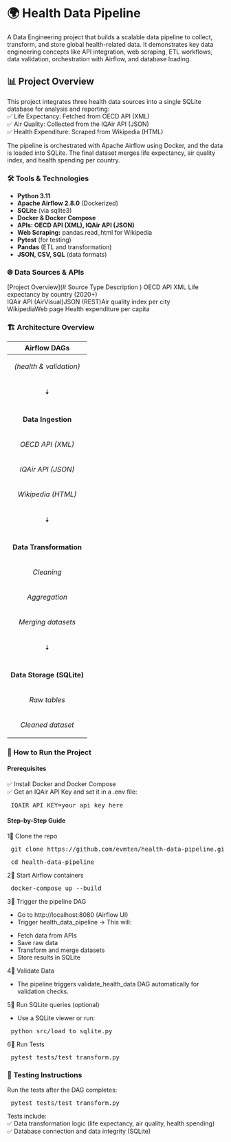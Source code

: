 # 🌍 Health Data Pipeline
A Data Engineering project that builds a scalable data pipeline to collect, transform, and store global health-related data. It demonstrates key data engineering concepts like API integration, web scraping, ETL workflows, data validation, orchestration with Airflow, and database loading. 

## 📊 Project Overview 
This project integrates three health data sources into a single SQLite database for analysis and reporting: \
✅ Life Expectancy: Fetched from OECD API (XML) \
✅ Air Quality: Collected from the IQAir API (JSON) \
✅ Health Expenditure: Scraped from Wikipedia (HTML) 

The pipeline is orchestrated with Apache Airflow using Docker, and the data is loaded into SQLite. The final dataset merges life expectancy, air quality index, and health spending per country.

### 🛠 Tools & Technologies 
- __Python 3.11__
- __Apache Airflow 2.8.0__ (Dockerized)
- __SQLite__ (via sqlite3)
- __Docker & Docker Compose__
- __APIs: OECD API (XML), IQAir API (JSON)__ 
- __Web Scraping:__ pandas.read_html for Wikipedia
- __Pytest__ (for testing)
- __Pandas__ (ETL and transformation)
- __JSON, CSV, SQL__ (data formats)

### 🌐 Data Sources & APIs 

[Project Overview](# Source Type Description )
OECD API XML Life expectancy by country (2020+) \
IQAir API (AirVisual)JSON (REST)Air quality index per city \
WikipediaWeb page
Health expenditure per capita  

### 🏗 Architecture Overview 

|   __Airflow DAGs__    |
|-----------------------|
|<p align="center"> _(health & validation)_ </p>|
|<p align="center"> &#x1F807; </p>|       
|<p align="center"> __Data Ingestion__ </p>|
|<p align="center"> _OECD API (XML)_ </p>|
|<p align="center"> _IQAir API (JSON)_ </p>|
|<p align="center"> _Wikipedia (HTML)_  </p>|
|<p align="center"> &#x1F807; </p>|
|<p align="center"> __Data Transformation__ </p>|
|<p align="center"> _Cleaning_ </p>|
|<p align="center"> _Aggregation_ </p>|
|<p align="center"> _Merging datasets_ </p>|
|<p align="center"> &#x1F807; </p>  |
|<p align="center"> __Data Storage (SQLite)__ </p>|
|<p align="center"> _Raw tables_ </p>|
|<p align="center"> _Cleaned dataset_ </p>|

### 🚀 How to Run the Project 

#### Prerequisites 
✅ Install Docker and Docker Compose \
✅ Get an IQAir API Key and set it in a .env file: 
<pre> IQAIR_API_KEY=your_api_key_here </pre>

#### Step-by-Step Guide
1⃣ Clone the repo
<pre> git clone https://github.com/evmten/health-data-pipeline.git </pre>
<pre> cd health-data-pipeline </pre>

2⃣ Start Airflow containers
<pre> docker-compose up --build </pre>

3⃣ Trigger the pipeline DAG 
* Go to http://localhost:8080 (Airflow UI)
* Trigger health_data_pipeline → This will:
- Fetch data from APIs
- Save raw data
- Transform and merge datasets
- Store results in SQLite 

4⃣ Validate Data 
- The pipeline triggers validate_health_data DAG automatically for validation checks.

5⃣ Run SQLite queries (optional) 
- Use a SQLite viewer or run:
<pre> python src/load_to_sqlite.py </pre>

6⃣ Run Tests
<pre> pytest tests/test_transform.py </pre>

### 🧪 Testing Instructions
Run the tests after the DAG completes:
<pre> pytest tests/test_transform.py </pre>

Tests include: \
✅ Data transformation logic (life expectancy, air quality, health spending) \
✅ Database connection and data integrity (SQLite)
